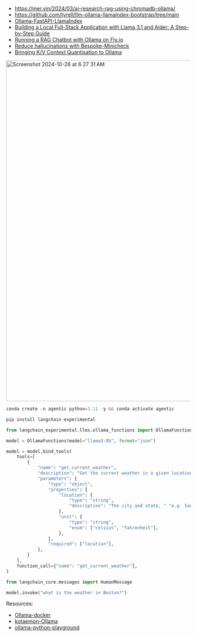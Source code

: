 - https://mer.vin/2024/03/ai-research-rag-using-chromadb-ollama/
- https://github.com/tyrell/llm-ollama-llamaindex-bootstrap/tree/main
- [Ollama-FastAPI-LlamaIndex](https://github.com/iSiddharth20/Ollama-FastAPI-LlamaIndex/tree/main)
- [Building a Local Full-Stack Application with Llama 3.1 and Aider: A Step-by-Step Guide](https://www.dataedgehub.com/2024/07/building-local-full-stack-application.html)
- [Running a RAG Chatbot with Ollama on Fly.io](https://upstash.com/blog/ollama-rag)
- [Reduce hallucinations with Bespoke-Minicheck](https://ollama.com/blog/reduce-hallucinations-with-bespoke-minicheck)
- [Bringing K/V Context Quantisation to Ollama](https://smcleod.net/2024/12/bringing-k/v-context-quantisation-to-ollama/)


<img width="929" alt="Screenshot 2024-10-26 at 6 27 31 AM" src="https://github.com/user-attachments/assets/85b58208-3c14-4ed8-bb63-3e42c1ccdae9">

```py
conda create -n agentic python=3.11 -y && conda activate agentic

pip install langchain-experimental

from langchain_experimental.llms.ollama_functions import OllamaFunctions

model = OllamaFunctions(model="llama3:8b", format="json")

model = model.bind_tools(
    tools=[
        {
            "name": "get_current_weather",
            "description": "Get the current weather in a given location",
            "parameters": {
                "type": "object",
                "properties": {
                    "location": {
                        "type": "string",
                        "description": "The city and state, " "e.g. San Francisco, CA",
                    },
                    "unit": {
                        "type": "string",
                        "enum": ["celsius", "fahrenheit"],
                    },
                },
                "required": ["location"],
            },
        }
    ],
    function_call={"name": "get_current_weather"},
)

from langchain_core.messages import HumanMessage

model.invoke("what is the weather in Boston?")
```

Resources:
- [Ollama-docker](https://highreso.jp/edgehub/machinelearning/ollamapython.html)
- [kotaemon-Ollama](https://github.com/Cinnamon/kotaemon)
- [ollama-python-playground](https://github.com/pamelafox/ollama-python-playground)
